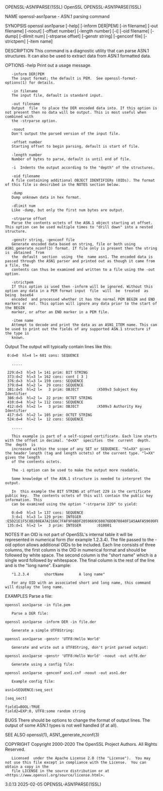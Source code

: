 OPENSSL-ASN1PARSE(1SSL)							    OpenSSL						       OPENSSL-ASN1PARSE(1SSL)

NAME
       openssl-asn1parse - ASN.1 parsing command

SYNOPSIS
       openssl asn1parse [-help] [-inform DER|PEM] [-in filename] [-out filename] [-noout] [-offset number] [-length number] [-i] [-oid filename] [-dump]
       [-dlimit num] [-strparse offset] [-genstr string] [-genconf file] [-strictpem] [-item name]

DESCRIPTION
       This command is a diagnostic utility that can parse ASN.1 structures.  It can also be used to extract data from ASN.1 formatted data.

OPTIONS
       -help
	   Print out a usage message.

       -inform DER|PEM
	   The input format; the default is PEM.  See openssl-format-options(1) for details.

       -in filename
	   The input file, default is standard input.

       -out filename
	   Output  file	 to place the DER encoded data into. If this option is not present then no data will be output. This is most useful when combined with
	   the -strparse option.

       -noout
	   Don't output the parsed version of the input file.

       -offset number
	   Starting offset to begin parsing, default is start of file.

       -length number
	   Number of bytes to parse, default is until end of file.

       -i  Indents the output according to the "depth" of the structures.

       -oid filename
	   A file containing additional OBJECT IDENTIFIERs (OIDs). The format of this file is described in the NOTES section below.

       -dump
	   Dump unknown data in hex format.

       -dlimit num
	   Like -dump, but only the first num bytes are output.

       -strparse offset
	   Parse the contents octets of the ASN.1 object starting at offset. This option can be used multiple times to "drill down" into a nested structure.

       -genstr string, -genconf file
	   Generate encoded data based on string, file or both using ASN1_generate_nconf(3) format. If file only is present then the string is	obtained  from
	   the	default	 section  using	 the  name asn1. The encoded data is passed through the ASN1 parser and printed out as though it came from a file, the
	   contents can thus be examined and written to a file using the -out option.

       -strictpem
	   If this option is used then -inform will be ignored. Without this option any data in a PEM format input  file  will	be  treated  as	 being	base64
	   encoded  and processed whether it has the normal PEM BEGIN and END markers or not. This option will ignore any data prior to the start of the BEGIN
	   marker, or after an END marker in a PEM file.

       -item name
	   Attempt to decode and print the data as an ASN1_ITEM name. This can be used to print out the fields of any supported ASN.1 structure if the type is
	   known.

   Output
       The output will typically contain lines like this:

	 0:d=0	hl=4 l= 681 cons: SEQUENCE

       .....

	 229:d=3  hl=3 l= 141 prim: BIT STRING
	 373:d=2  hl=3 l= 162 cons: cont [ 3 ]
	 376:d=3  hl=3 l= 159 cons: SEQUENCE
	 379:d=4  hl=2 l=  29 cons: SEQUENCE
	 381:d=5  hl=2 l=   3 prim: OBJECT	      :X509v3 Subject Key Identifier
	 386:d=5  hl=2 l=  22 prim: OCTET STRING
	 410:d=4  hl=2 l= 112 cons: SEQUENCE
	 412:d=5  hl=2 l=   3 prim: OBJECT	      :X509v3 Authority Key Identifier
	 417:d=5  hl=2 l= 105 prim: OCTET STRING
	 524:d=4  hl=2 l=  12 cons: SEQUENCE

       .....

       This example is part of a self-signed certificate. Each line starts with the offset in decimal. "d=XX"  specifies  the  current	depth.	The  depth  is
       increased within the scope of any SET or SEQUENCE. "hl=XX" gives the header length (tag and length octets) of the current type. "l=XX" gives the length
       of the contents octets.

       The -i option can be used to make the output more readable.

       Some knowledge of the ASN.1 structure is needed to interpret the output.

       In  this example the BIT STRING at offset 229 is the certificate public key.  The contents octets of this will contain the public key information. This
       can be examined using the option "-strparse 229" to yield:

	   0:d=0  hl=3 l= 137 cons: SEQUENCE
	   3:d=1  hl=3 l= 129 prim: INTEGER	      :E5D21E1F5C8D208EA7A2166C7FAF9F6BDF2059669C60876DDB70840F1A5AAFA59699FE471F379F1DD6A487E7D5409AB6A88D4A9746E24B91D8CF55DB3521015460C8EDE44EE8A4189F7A7BE77D6CD3A9AF2696F486855CF58BF0EDF2B4068058C7A947F52548DDF7E15E96B385F86422BEA9064A3EE9E1158A56E4A6F47E5897
	 135:d=1  hl=2 l=   3 prim: INTEGER	      :010001

NOTES
       If an OID is not part of OpenSSL's internal table it will be represented in numerical form (for example 1.2.3.4). The file passed to  the  -oid	option
       allows  additional  OIDs to be included. Each line consists of three columns, the first column is the OID in numerical format and should be followed by
       white space. The second column is the "short name" which is a single word followed by whitespace. The final column is the rest of the line and  is  the
       "long name". Example:

       "1.2.3.4	      shortName	      A long name"

       For any OID with an associated short and long name, this command will display the long name.

EXAMPLES
       Parse a file:

	openssl asn1parse -in file.pem

       Parse a DER file:

	openssl asn1parse -inform DER -in file.der

       Generate a simple UTF8String:

	openssl asn1parse -genstr 'UTF8:Hello World'

       Generate and write out a UTF8String, don't print parsed output:

	openssl asn1parse -genstr 'UTF8:Hello World' -noout -out utf8.der

       Generate using a config file:

	openssl asn1parse -genconf asn1.cnf -noout -out asn1.der

       Example config file:

	asn1=SEQUENCE:seq_sect

	[seq_sect]

	field1=BOOL:TRUE
	field2=EXP:0, UTF8:some random string

BUGS
       There should be options to change the format of output lines. The output of some ASN.1 types is not well handled (if at all).

SEE ALSO
       openssl(1), ASN1_generate_nconf(3)

COPYRIGHT
       Copyright 2000-2020 The OpenSSL Project Authors. All Rights Reserved.

       Licensed	 under the Apache License 2.0 (the "License").	You may not use this file except in compliance with the License.  You can obtain a copy in the
       file LICENSE in the source distribution or at <https://www.openssl.org/source/license.html>.

3.0.13									  2025-02-05						       OPENSSL-ASN1PARSE(1SSL)
